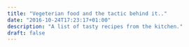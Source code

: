 ```yaml
---
title: "Vegeterian food and the tactic behind it.."
date: "2016-10-24T17:23:17+01:00"
description: "A list of tasty recipes from the kitchen."
draft: false
---
```

